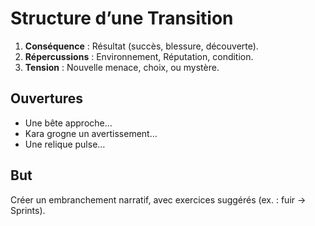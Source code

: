 # Structure d’une Transition
1. **Conséquence** : Résultat (succès, blessure, découverte).  
2. **Répercussions** : Environnement, Réputation, condition.  
3. **Tension** : Nouvelle menace, choix, ou mystère.  

## Ouvertures
- Une bête approche…  
- Kara grogne un avertissement…  
- Une relique pulse…  

## But
Créer un embranchement narratif, avec exercices suggérés (ex. : fuir → Sprints).
